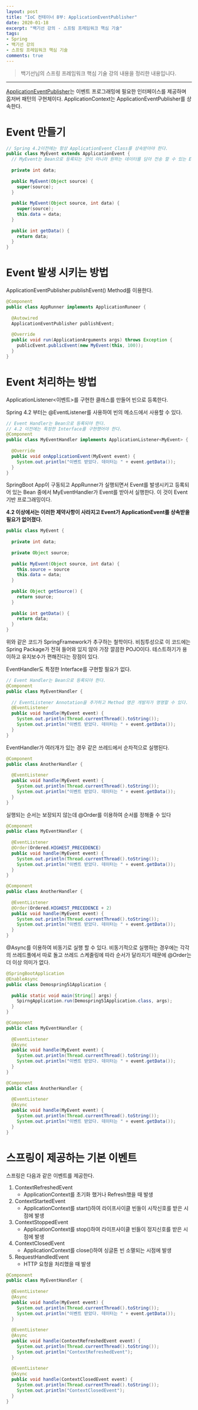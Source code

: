 ```yaml
---
layout: post 
title: "IoC 컨테이너 8부: ApplicationEventPublisher"
date: 2020-01-18
excerpt: "백기선 강의 - 스프링 프레임워크 핵심 기술"
tags: 
- Spring
- 백기선 강의
- 스프링 프레임워크 핵심 기술
comments: true
---
```


>백기선님의 스프링 프레임워크 핵심 기술 강의 내용을 정리한 내용입니다.
---


[ApplicationEventPublisher](https://docs.spring.io/spring-framework/docs/current/javadoc-api/org/springframework/context/ApplicationEventPublisher.html)는 이벤트 프로그래밍에 필요한 인터페이스를 제공하며 옵저버 패턴의 구현체이다. ApplicationContext는 ApplicationEventPublisher를 상속한다.


# Event 만들기

```java
// Spring 4.2이전에는 항상 ApplicationEvent Class를 상속받아야 한다.
public class MyEvent extends ApplicationEvent {
  // MyEvent는 Bean으로 등록되는 것이 아니라 원하는 데이터를 담아 전송 할 수 있는 Event가 될 수 있다.
  
  private int data;
  
  public MyEvent(Object source) {
    super(source);
  }
  
  public MyEvent(Object source, int data) {
    super(source);
    this.data = data;
  }
  
  public int getData() {
    return data;
  }
}
```



# Event 발생 시키는 방법

ApplicationEventPublisher.publishEvent() Method를 이용한다.

```java
@Component
public class AppRunner implements ApplicationRuneer {
  
  @Autowired
  ApplicationEventPublisher publishEvent;
  
  @Override
  public void run(ApplicationArguments args) throws Exception {
    publicEvent.publicEvent(new MyEvent(this, 100));
  }
}
```



# Event 처리하는 방법

ApplicationListener<이벤트>를 구현한 클래스를 만들어 빈으로 등록한다. 

Spring 4.2 부터는 @EventListener를 사용하여 빈의 메소드에서 사용할 수 있다.

```java
// Event Handler는 Bean으로 등록되야 한다.
// 4.2 이전에는 특정한 Interface를 구현했어야 한다.
@Component
public class MyEventHandler implements ApplicationListener<MyEvent> {
  
  @Override
  public void onApplicationEvent(MyEvent event) {
    System.out.println("이벤트 받았다. 데이터는 " + event.getData());
  }
}
```

SpringBoot App이 구동되고 AppRunner가 실행되면서 Event를 발생시키고 등록되어 있는 Bean 중에서 MyEventHandler가 Event를 받아서 실행한다. 이 것이 Event 기반 프로그래밍이다. 



**4.2 이상에서는 이러한 제약사항이 사라지고 Event가 ApplicationEvent를 상속받을 필요가 없어졌다.**

```java
public class MyEvent {
  
  private int data;
  
  private Object source;
  
  public MyEvent(Object source, int data) {
    this.source = source
    this.data = data;
  }
  
  public Object getSource() {
    return source;
  }
  
  public int getData() {
    return data;
  }
}
```

위와 같은 코드가 SpringFramework가 추구하는 철학이다. 비침투성으로 이 코드에는 Spring Package가 전혀 들어와 있지 않아 가장 깔끔한 POJO이다. 테스트하기가 용이하고 유지보수가 편해진다는 장점이 있다.



EventHandler도 특정한 Interface를 구현할 필요가 없다.

```java
// Event Handler는 Bean으로 등록되야 한다.
@Component
public class MyEventHandler {
  
  // EventListener Annotation을 추가하고 Method 명은 개발자가 명명할 수 있다.
  @EventListener
  public void handle(MyEvent event) {
    System.out.println(Thread.currentThread().toString());
    System.out.println("이벤트 받았다. 데이터는 " + event.getData());
  }
}
```



EventHandler가 여러개가 있는 경우 같은 쓰레드에서 순차적으로 실행된다.

```java
@Component
public class AnotherHandler {
  
  @EventListener
  public void handle(MyEvent event) {
    System.out.println(Thread.currentThread().toString());
    System.out.println("이벤트 받았다. 데이터는 " + event.getData());
  }
}
```



실행되는 순서는 보장되지 않는데 @Order를 이용하여 순서를 정해줄 수 있다

```java
@Component
public class MyEventHandler {
  
  @EventListener
  @Order(Ordered.HIGHEST_PRECEDENCE)
  public void handle(MyEvent event) {
    System.out.println(Thread.currentThread().toString());
    System.out.println("이벤트 받았다. 데이터는 " + event.getData());
  }
}
```

```java
@Component
public class AnotherHandler {
  
  @EventListener
  @Order(Ordered.HIGHEST_PRECEDENCE + 2)
  public void handle(MyEvent event) {
    System.out.println(Thread.currentThread().toString());
    System.out.println("이벤트 받았다. 데이터는 " + event.getData());
  }
}
```



@Async를 이용하여 비동기로 실행 할 수 있다. 비동기적으로 실행하는 경우에는 각각의 쓰레드풀에서 따로 돌고 쓰레드 스케줄링에 따라 순서가 달라지기 때문에 @Order는 더 이상 의미가 없다.

```java
@SpringBootApplication
@EnableAsync
public class Demospring51Application {
  
  public static void main(String[] args) {
    SpirngApplication.run(Demospring51Application.class, args);
  }
}
```

```java
@Component
public class MyEventHandler {
  
  @EventListener
  @Async
  public void handle(MyEvent event) {
    System.out.println(Thread.currentThread().toString());
    System.out.println("이벤트 받았다. 데이터는 " + event.getData());
  }
}
```

```java
@Component
public class AnotherHandler {
  
  @EventListener
  @Async
  public void handle(MyEvent event) {
    System.out.println(Thread.currentThread().toString());
    System.out.println("이벤트 받았다. 데이터는 " + event.getData());
  }
}
```



# 스프링이 제공하는 기본 이벤트

스프링은 다음과 같은 이벤트를 제공한다.

1. ContextRefreshedEvent
   * ApplicationContext를 초기화 했거나 Refresh했을 때 발생
2. ContextStartedEvent
   * ApplicationContext를 start()하여 라이프사이클 빈들이 시작신호를 받은 시점에 발생
3. ContextStoppedEvent
   * ApplicationContext를 stop()하여 라이프사이클 빈들이 정지신호를 받은 시점에 발생
4. ContextClosedEvent
   * ApplicationContext를 close()하여 싱글톤 빈 소멸되는 시점에 발생
5. RequestHandledEvent
   * HTTP 요청을 처리했을 때 발생

```java
@Component
public class MyEventHandler {
  
  @EventListener
  @Async
  public void handle(MyEvent event) {
    System.out.println(Thread.currentThread().toString());
    System.out.println("이벤트 받았다. 데이터는 " + event.getData());
  }
  
  @EventListener
  @Async
  public void handle(ContextRefreshedEvent event) {
    System.out.println(Thread.currentThread().toString());
    System.out.println("ContextRefreshedEvent");
  }
  
  @EventListener
  @Async
  public void handle(ContextClosedEvent event) {
    System.out.println(Thread.currentThread().toString());
    System.out.println("ContextClosedEvent");
  }
}
```

